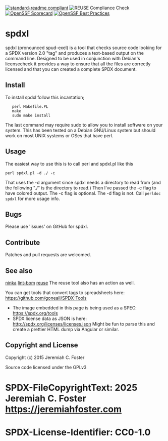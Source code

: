[![standard-readme compliant](https://img.shields.io/badge/readme%20style-standard-brightgreen.svg?style=flat-square)](https://github.com/RichardLitt/standard-readme)
![REUSE Compliance Check](https://github.com/jeremiah/spdxl/workflows/REUSE%20Compliance%20Check/badge.svg)
[![OpenSSF Scorecard](https://api.scorecard.dev/projects/github.com/jeremiah/spdxl/badge)](https://scorecard.dev/viewer/?uri=github.com/jeremiah/spdxl)
[![OpenSSF Best Practices](https://www.bestpractices.dev/projects/142/badge)](https://www.bestpractices.dev/projects/142)
# spdxl 

spdxl (pronounced spud-exel) is a tool that checks source 
code looking for a SPDX version 2.0 "tag" and produces a text-based output
on the command line. Designed to be used in conjunction with Debian's licensecheck
it provides a way to ensure that all the files are correctly licensed and that 
you can created a complete SPDX document. 

## Install

To install spdxl follow this incantation;
```
   perl Makefile.PL
   make
   sudo make install
```
The last command may require sudo to allow you to install software on your
system. This has been tested on a Debian GNU/Linux system but should work on most UNIX systems or OSes that have perl.

## Usage
The easiest way to use this is to call perl and spdxl.pl like this
```
perl spdxl.pl -d ./ -c
```
That uses the -d argument since spdxl needs a directory to read from (and the following "./" is the directory to read.) Then I've passed the -c flag to have colored output. The -c flag is optional. The -d flag is not. Call `perldoc spdxl` for more usage info.

## Bugs
Please use 'issues' on GitHub for spdxl.

## Contribute
Patches and pull requests are welcomed.

## See also 
[ninka](https://github.com/dmgerman/ninka)
[lint-bom](https://git.fsfe.org/reuse/bom-nodejs/src/master/src/lint-bom) 
[reuse](https://github.com/fsfe/reuse-tool) The reuse tool also has an action as well.

You can get tools that convert tags to spreadsheets here:
https://github.com/goneall/SPDX-Tools

* The image embedded in this page is being used as a SPEC: https://spdx.org/tools
* SPDX license data as JSON is here: http://spdx.org/licenses/licenses.json Might be fun to parse this and create a prettier HTML dump via Angular or similar.

## Copyright and License
Copyright (c) 2015 Jeremiah C. Foster

Source code licensed under the GPLv3

# SPDX-FileCopyrightText: 2025 Jeremiah C. Foster <https://jeremiahfoster.com>
#
# SPDX-License-Identifier: CC0-1.0

